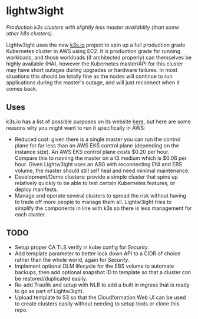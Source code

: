 # lightw3ight

*Production k3s clusters with slightly less master availablity (than some other k8s clusters).*

Lightw3ight uses the new [k3s.io](k3s.io) project to spin up a full production grade Kubernetes cluster in AWS using EC2. It is production grade for running workloads, and those workloads (if architected properly) can themselves be highly available (HA), however the Kubernetes master/API for this cluster may have short outages during upgrades or hardware failures. In most situations this should be totally fine as the nodes will continue to run applications during the master's outage, and will just reconnect when it comes back.

## Uses

k3s.io has a list of possible purposes on its website [here](https://github.com/rancher/k3s/blob/master/README.md#k3s---5-less-than-k8s), but here are some reasons why you might want to run it specifically in AWS:

* Reduced cost: given there is a single master you can run the control plane for far less than an AWS EKS control plane (depending on the instance size). An AWS EKS control plane costs $0.20 per hour. Compare this to running the master on a t3.medium which is $0.06 per hour. Given Lightw3ight uses an ASG with reconnecting ENI and EBS volume, the master should still self heal and need minimal maintenance.
* Development/Demo clusters: provide a simple cluster that spins up relatively quickly to be able to test certain Kubernetes features, or deploy manifests.
* Manage and operate several clusters to spread the risk without having to trade off more people to manage them all. Lightw3ight tries to simplify the components in line with k3s so there is less management for each cluster.

## TODO

* Setup proper CA TLS verify in kube config for _Security_.
* Add template parameter to better lock down API to a CIDR of choice rather than the whole world, again for _Security_.
* Implement optional DLM lifecycle for the EBS volume to automate backups, then add optional snapshot ID to template so that a cluster can be restored/duplicated easily.
* Re-add Traefik and setup with NLB to add a built in ingress that is ready to go as part of Lightw3ight.
* Upload template to S3 so that the Cloudformation Web UI can be used to create clusters easily without needing to setup tools or clone this repo.
